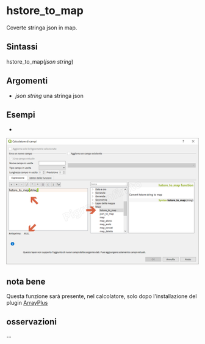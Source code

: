 # hstore_to_map

Coverte stringa json in map.

## Sintassi

hstore_to_map(_json string_)

## Argomenti

* _json string_ una stringa json

## Esempi

* 

![](/img/maps/hstore_to_map/hstore_to_map1.png)

## nota bene

Questa funzione sarà presente, nel calcolatore, solo dopo l'installazione del plugin [ArrayPlus](https://framagit.org/jbdesbas/arrayPlus)

## osservazioni

--
